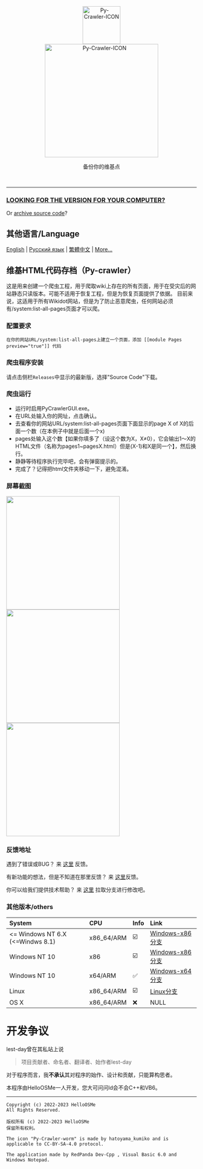 <div class="center" align="center">
  <a href="#">
    <img alt="Py-Crawler-ICON" src="https://helloosdisk.wikidot.com/local--files/file:github/Pyc" width="100px">
  </a><br/>
  <img alt="Py-Crawler-ICON" src="https://helloosdisk.wikidot.com/local--files/file:github/pyctext.png" width="300px">
  <p>备份你的维基点</p>
  <img alt="" src="https://img.shields.io/github/license/HelloOSMe/Py-crawler">&nbsp;&nbsp;<img alt="" src="https://img.shields.io/github/v/release/HelloOSMe/Py-Crawler?include_prereleases">&nbsp;&nbsp;<img alt="" src="https://img.shields.io/github/stars/HelloOSMe/Py-crawler">
</div>

----------
### [LOOKING FOR THE VERSION FOR YOUR COMPUTER?](#其他版本others)

Or [archive source code](https://github.com/HelloOSMe/Py-crawler/tree/Py-Crawler++)?

## 其他语言/Language
[English](https://github.com/HelloOSMe/Py-crawler/tree/master/Doc-in-other-languages/en) | [Русский язык](https://github.com/HelloOSMe/Py-crawler/tree/master/Doc-in-other-languages/ru) | [繁體中文](https://github.com/HelloOSMe/Py-crawler/tree/master/Doc-in-other-languages/zh-Hant) | [More...](https://github.com/HelloOSMe/Py-crawler/tree/master/Doc-in-other-languages)

## 维基HTML代码存档（Py-crawler）

这是用来创建一个爬虫工程，用于爬取wiki上存在的所有页面，用于在受灾后的网站静态只读版本。可能不适用于恢复工程，但是为恢复页面提供了依据。
目前来说，这适用于所有Wikidot网站，但是为了防止恶意爬虫，任何网站必须有/system:list-all-pages页面才可以爬。

### **配置要求**

```
在你的网站URL/system:list-all-pages上建立一个页面，添加 [[module Pages preview="true"]] 代码
```

### **爬虫程序安装**
请点击侧栏`Releases`中显示的最新版，选择"Source Code"下载。

### **爬虫运行**
* 运行时启用PyCrawlerGUI.exe。
* 在URL处输入你的网址，点击确认。
* 去查看你的网站URL/system:list-all-pages页面下面显示的page X of X的后面一个数（在本例子中就是后面一个x)
* pages处输入这个数【如果你填多了（设这个数为X，X≠0），它会输出1～X的HTML文件（名称为pages1~pagesX.html）但是(X-1)和X是同一个】，然后换行。
* 静静等待程序执行完毕吧，会有弹窗提示的。
* 完成了？记得把html文件夹移动一下，避免混淆。

### 屏幕截图
<img alt="" src="https://s1.ax1x.com/2023/02/20/pSXVpQJ.jpg" width="300px">  
<img alt="" src="https://s1.ax1x.com/2023/02/20/pSXExWF.jpg" width="300px">  
<img alt="" src="https://s1.ax1x.com/2023/02/20/pSXEzz4.jpg" width="300px">

### **反馈地址**

遇到了错误或BUG？ 来 [这里](https://github.com/HelloOSMe/Py-crawler/issues) 反馈。

有新功能的想法，但是不知道在那里反馈？ 来 [这里](https://github.com/HelloOSMe/Py-crawler/issues)反馈。

你可以给我们提供技术帮助？ 来 [这里](https://github.com/HelloOSMe/Py-crawler/fork) 拉取分支进行修改吧。

### 其他版本/others

| System | CPU | Info | Link |
| :----------- | :----------- | :----------- | :----------- |
| <= Windows NT 6.X (<=Windws 8.1) | x86_64/ARM | :ballot_box_with_check: | [Windows-x86分支](https://github.com/HelloOSMe/Py-crawler/tree/windows-x86) |
| Windows NT 10 | x86 | :ballot_box_with_check: | [Windows-x86分支](https://github.com/HelloOSMe/Py-crawler/tree/windows-x86) |
| Windows NT 10 | x64/ARM | :white_check_mark: | [Windows-x64分支](https://github.com/HelloOSMe/Py-crawler/) |
| Linux | x86_64/ARM | :ballot_box_with_check: | [Linux分支](https://github.com/HelloOSMe/Py-crawler/tree/linux) |
| OS X | x86_64/ARM | :x: | NULL |

# 开发争议

lest-day曾在其私站上说
> 项目贡献者、命名者、翻译者、始作者lest-day

对于程序而言，我**不承认**其对程序的始作、设计和贡献，只能算构思者。

本程序由HelloOSMe一人开发，您大可问问ld会不会C++和VB6。

----------

```
Copyright (c) 2022-2023 HelloOSMe
All Rights Reserved.

版权所有 (c) 2022-2023 HelloOSMe
保留所有权利。

The icon "Py-Crawler-worm" is made by hatoyama_kumiko and is applicable to CC-BY-SA-4.0 protocol.

The application made by RedPanda Dev-Cpp , Visual Basic 6.0 and Windows Notepad.
```
